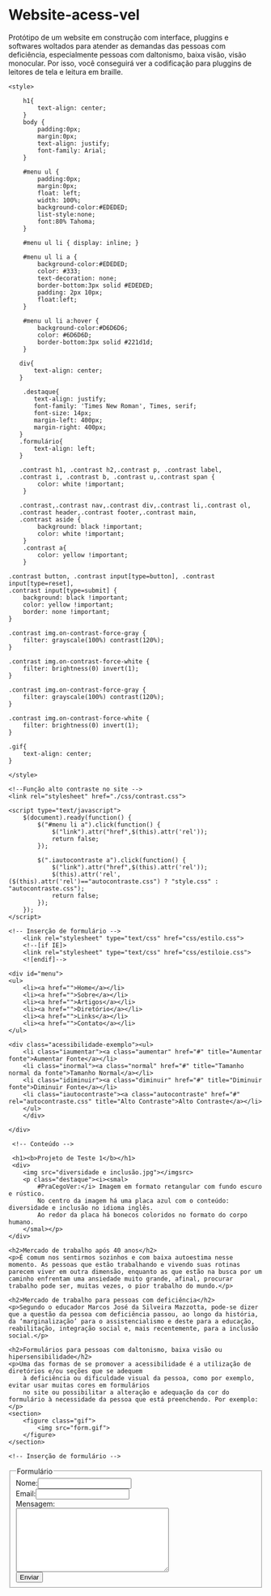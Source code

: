 # Website-acess-vel
Protótipo de um website em construção com interface, pluggins e softwares woltados para atender as demandas das pessoas com deficiência, especialmente pessoas com daltonismo, baixa visão, visão monocular. Por isso, você conseguirá ver a codificação para pluggins de leitores de tela e leitura em braille.
<!DOCTYPE html>
<html lang="pt-br">
<head>
    <meta charset="UTF-8">
    <meta name="author" content="Nayara">
    <meta name="viewport" content="width=device-width, initial-scale=1.0">
    <title>Projeto 1</title>

    <style>

        h1{
            text-align: center;
        }
        body {
			padding:0px;
			margin:0px;
            text-align: justify;
            font-family: Arial;
		}
 
		#menu ul {
			padding:0px;
			margin:0px;
			float: left;
			width: 100%;
			background-color:#EDEDED;
			list-style:none;
			font:80% Tahoma;
		}
 
		#menu ul li { display: inline; }
 
		#menu ul li a {
			background-color:#EDEDED;
			color: #333;
			text-decoration: none;
			border-bottom:3px solid #EDEDED;
			padding: 2px 10px;
			float:left;
		}
 
		#menu ul li a:hover {
			background-color:#D6D6D6;
			color: #6D6D6D;
			border-bottom:3px solid #221d1d;
		}
	
       div{
           text-align: center;
       }
   
        .destaque{
           text-align: justify;
           font-family: 'Times New Roman', Times, serif;
           font-size: 14px;
           margin-left: 400px;
           margin-right: 400px;
       }
       .formulário{
           text-align: left;
       }

       .contrast h1, .contrast h2,.contrast p, .contrast label,
       .contrast i, .contrast b, .contrast u,.contrast span {
            color: white !important;
        }

       .contrast,.contrast nav,.contrast div,.contrast li,.contrast ol,
       .contrast header,.contrast footer,.contrast main,
       .contrast aside {
            background: black !important;
            color: white !important;
        }
        .contrast a{
            color: yellow !important;
        }

    .contrast button, .contrast input[type=button], .contrast input[type=reset],
    .contrast input[type=submit] {
        background: black !important;
        color: yellow !important;
        border: none !important;
    }

    .contrast img.on-contrast-force-gray {
        filter: grayscale(100%) contrast(120%);
    }

    .contrast img.on-contrast-force-white {
        filter: brightness(0) invert(1);
    }

    .contrast img.on-contrast-force-gray {
        filter: grayscale(100%) contrast(120%);
    }

    .contrast img.on-contrast-force-white {
        filter: brightness(0) invert(1);
    }

    .gif{
        text-align: center;
    }
    
    </style>

    <!--Função alto contraste no site -->
    <link rel="stylesheet" href="./css/contrast.css">

    <script type="text/javascript">
        $(document).ready(function() {
            $("#menu li a").click(function() {
                $("link").attr("href",$(this).attr('rel'));
                return false;
            });
        
            $(".iautocontraste a").click(function() {
                $("link").attr("href",$(this).attr('rel'));
                $(this).attr('rel',($(this).attr('rel')=="autocontraste.css") ? "style.css" : "autocontraste.css");
                return false;
            });
        });
    </script>

</head>
<body>
    <!-- Inserção do plugin de tradutor de LIBRAS no site -->
    <ui-view></ui-view>
 
   <script src="https://plugin.handtalk.me/web/latest/handtalk.min.js"></script>
   <script>
     var ht = new HT({
       token: "..."
     });
   </script>
 
    
    <!-- Inserção de formulário -->
        <link rel="stylesheet" type="text/css" href="css/estilo.css">
        <!--[if IE]>
        <link rel="stylesheet" type="text/css" href="css/estiloie.css">
        <![endif]-->

</body>

<!-- Inserção de Menu Horizontal -->
    <div id="menu">
    <ul>
        <li><a href="">Home</a></li>
        <li><a href="">Sobre</a></li>
        <li><a href="">Artigos</a></li>
        <li><a href="">Diretório</a></li>
        <li><a href="">Links</a></li>
        <li><a href="">Contato</a></li>
    </ul>

    <div class="acessibilidade-exemplo"><ul>  
        <li class="iaumentar"><a class="aumentar" href="#" title="Aumentar fonte">Aumentar Fonte</a></li>  
        <li class="inormal"><a class="normal" href="#" title="Tamanho normal da fonte">Tamanho Normal</a></li>  
        <li class="idiminuir"><a class="diminuir" href="#" title="Diminuir fonte">Diminuir Fonte</a></li>  
        <li class="iautocontraste"><a class="autocontraste" href="#" rel="autocontraste.css" title="Alto Contraste">Alto Contraste</a></li>  
        </ul>  
        </div> 

    </div>

     <!-- Conteúdo -->

     <h1><b>Projeto de Teste 1</b></h1>
     <div>
        <img src="diversidade e inclusão.jpg"></imgsrc>
        <p class="destaque"><i><smal>
            #PraCegoVer:</i> Imagem em formato retangular com fundo escuro e rústico.
            No centro da imagem há uma placa azul com o conteúdo: diversidade e inclusão no idioma inglês.
            Ao redor da placa há bonecos coloridos no formato do corpo humano.
        </smal></p>
    </div> 

    <h2>Mercado de trabalho após 40 anos</h2>
    <p>É comum nos sentirmos sozinhos e com baixa autoestima nesse momento. As pessoas que estão trabalhando e vivendo suas rotinas parecem viver em outra dimensão, enquanto as que estão na busca por um caminho enfrentam uma ansiedade muito grande, afinal, procurar trabalho pode ser, muitas vezes, o pior trabalho do mundo.</p>

    <h2>Mercado de trabalho para pessoas com deficiência</h2>
    <p>Segundo o educador Marcos José da Silveira Mazzotta, pode-se dizer que a questão da pessoa com deficiência passou, ao longo da história, da ‘marginalização’ para o assistencialismo e deste para a educação, reabilitação, integração social e, mais recentemente, para a inclusão social.</p>
    
    <h2>Formulários para pessoas com daltonismo, baixa visão ou hipersensibilidade</h2>
    <p>Uma das formas de se promover a acessibilidade é a utilização de diretórios e/ou seções que se adequem
        à deficiência ou dificuldade visual da pessoa, como por exemplo, evitar usar muitas cores em formulários 
        no site ou possibilitar a alteração e adequação da cor do formulário à necessidade da pessoa que está preenchendo. Por exemplo:
    </p>
    <section>
        <figure class="gif">
            <img src="form.gif">
        </figure>
    </section>

    <!-- Inserção de formulário -->
   <div>
    <div id="area">
        <form id="formulario" autocomplete="off">
          <fieldset>
            <legend>Formulário</legend>
            <label>Nome:</label><input class="campo_nome" type="text"><br>
            <label>Email:</label><input class="campo_email" type="password"><br>
            <label>Mensagem:</label><br><textarea class="msg" cols="35" rows="8"></textarea><br>
            <input class="btn_submit" type="submit" value="Enviar">
          </fieldset>
        </form>
      </div>
     </div>
   

</html>
